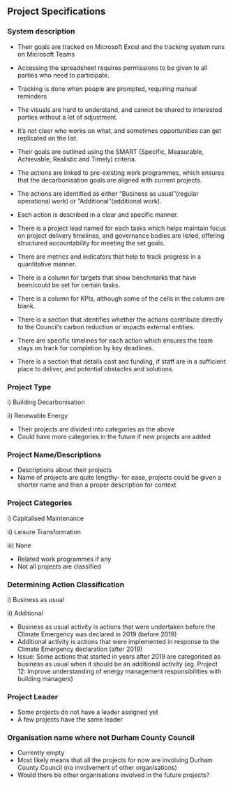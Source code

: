 ## Project Specifications

### System description

- Their goals are tracked on Microsoft Excel and the tracking system runs on Microsoft Teams

- Accessing the spreadsheet requires permissions to be given to all parties who need to participate.

- Tracking is done when people are prompted, requiring manual reminders

- The visuals are hard to understand, and cannot be shared to interested parties without a lot of adjustment.

- It’s not clear who works on what, and sometimes opportunities can get replicated on the list.

- Their goals are outlined using the SMART (Specific, Measurable, Achievable, Realistic and Timely) criteria.

- The actions are linked to pre-existing work programmes, which ensures that the decarbonisation goals are aligned with current projects.

- The actions are identified as either “Business as usual”(regular operational work) or “Additional”(additional work).

- Each action is described in a clear and specific manner.

- There is a project lead named for each tasks which helps maintain focus on project delivery timelines, and governance bodies are listed, offering structured accountability for meeting the set goals.

- There are metrics and indicators that help to track progress in a quantitative manner.

- There is a column for targets that show benchmarks that have been/could be set for certain tasks.

- There is a column for KPIs, although some of the cells in the column are blank.

- There is a section that identifies whether the actions contribute directly to the Council’s carbon reduction or impacts external entities.

- There are specific timelines for each action which ensures the team stays on track for completion by key deadlines.

- There is a section that details cost and funding, if staff are in a sufficient place to deliver, and potential obstacles and solutions.

### Project Type

i)  Building Decarbonisation 

ii) Renewable Energy

- Their projects are divided into categories as the above
- Could have more categories in the future if new projects are added

### Project Name/Descriptions

- Descriptions about their projects
- Name of projects are quite lengthy- for ease, projects could be given a shorter name and then a proper description for context

### Project Categories

i) Capitalised Maintenance

ii) Leisure Transformation

iii) None

- Related work programmes if any 
- Not all projects are classified

### Determining Action Classification
i) Business as usual

ii) Additional

- Business as usual activity is actions that were undertaken before the Climate Emergency was declared in 2019 (before 2019)
- Additional activity is actions that were implemented in response to the Climate Emergency declaration (after 2019)
- Issue: Some actions that started in years after 2019 are categorised as business as usual when it should be an additional activity (eg. Project 12: Improve understanding of energy management responsibilities with building managers)       

### Project Leader
- Some projects do not have a leader assigned yet
- A few projects have the same leader

### Organisation name where not Durham County Council 
- Currently empty
- Most likely means that all the projects for now are involving Durham County Council (no involvement of other organisations)
- Would there be other organisations involved in the future projects?
